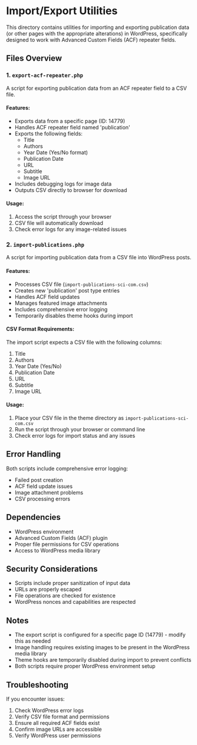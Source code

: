 # Import/Export Utilities

This directory contains utilities for importing and exporting publication data (or other pages with the appropriate alterations) in WordPress, specifically designed to work with Advanced Custom Fields (ACF) repeater fields.

## Files Overview

### 1. `export-acf-repeater.php`
A script for exporting publication data from an ACF repeater field to a CSV file.

#### Features:
- Exports data from a specific page (ID: 14779)
- Handles ACF repeater field named 'publication'
- Exports the following fields:
  - Title
  - Authors
  - Year Date (Yes/No format)
  - Publication Date
  - URL
  - Subtitle
  - Image URL
- Includes debugging logs for image data
- Outputs CSV directly to browser for download

#### Usage:
1. Access the script through your browser
2. CSV file will automatically download
3. Check error logs for any image-related issues

### 2. `import-publications.php`
A script for importing publication data from a CSV file into WordPress posts.

#### Features:
- Processes CSV file (`import-publications-sci-com.csv`)
- Creates new 'publication' post type entries
- Handles ACF field updates
- Manages featured image attachments
- Includes comprehensive error logging
- Temporarily disables theme hooks during import

#### CSV Format Requirements:
The import script expects a CSV file with the following columns:
1. Title
2. Authors
3. Year Date (Yes/No)
4. Publication Date
5. URL
6. Subtitle
7. Image URL

#### Usage:
1. Place your CSV file in the theme directory as `import-publications-sci-com.csv`
2. Run the script through your browser or command line
3. Check error logs for import status and any issues

## Error Handling

Both scripts include comprehensive error logging:
- Failed post creation
- ACF field update issues
- Image attachment problems
- CSV processing errors

## Dependencies

- WordPress environment
- Advanced Custom Fields (ACF) plugin
- Proper file permissions for CSV operations
- Access to WordPress media library

## Security Considerations

- Scripts include proper sanitization of input data
- URLs are properly escaped
- File operations are checked for existence
- WordPress nonces and capabilities are respected

## Notes

- The export script is configured for a specific page ID (14779) - modify this as needed
- Image handling requires existing images to be present in the WordPress media library
- Theme hooks are temporarily disabled during import to prevent conflicts
- Both scripts require proper WordPress environment setup

## Troubleshooting

If you encounter issues:
1. Check WordPress error logs
2. Verify CSV file format and permissions
3. Ensure all required ACF fields exist
4. Confirm image URLs are accessible
5. Verify WordPress user permissions
